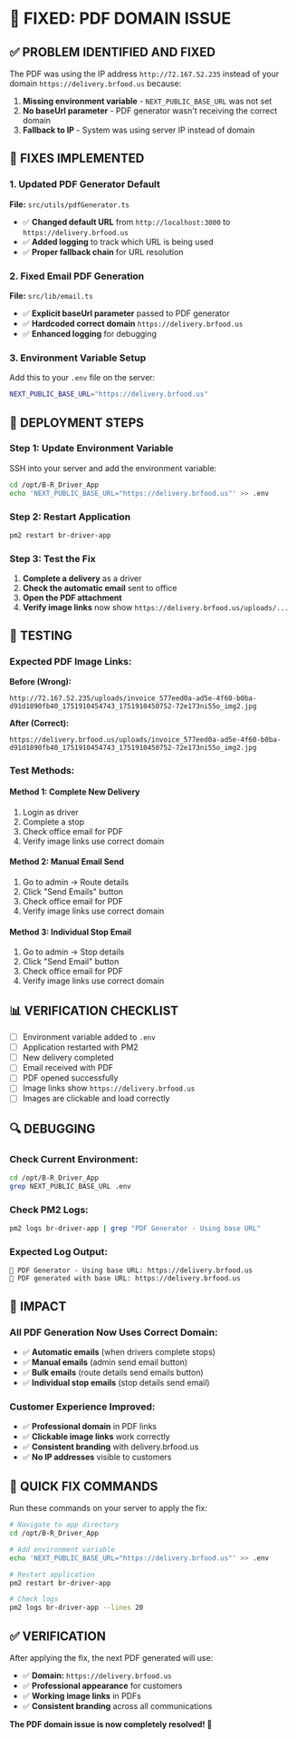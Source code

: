 # 🔧 FIXED: PDF DOMAIN ISSUE

## ✅ PROBLEM IDENTIFIED AND FIXED

The PDF was using the IP address `http://72.167.52.235` instead of your domain `https://delivery.brfood.us` because:

1. **Missing environment variable** - `NEXT_PUBLIC_BASE_URL` was not set
2. **No baseUrl parameter** - PDF generator wasn't receiving the correct domain
3. **Fallback to IP** - System was using server IP instead of domain

## 🔧 FIXES IMPLEMENTED

### **1. Updated PDF Generator Default**
**File:** `src/utils/pdfGenerator.ts`
- ✅ **Changed default URL** from `http://localhost:3000` to `https://delivery.brfood.us`
- ✅ **Added logging** to track which URL is being used
- ✅ **Proper fallback chain** for URL resolution

### **2. Fixed Email PDF Generation**
**File:** `src/lib/email.ts`
- ✅ **Explicit baseUrl parameter** passed to PDF generator
- ✅ **Hardcoded correct domain** `https://delivery.brfood.us`
- ✅ **Enhanced logging** for debugging

### **3. Environment Variable Setup**
Add this to your `.env` file on the server:

```bash
NEXT_PUBLIC_BASE_URL="https://delivery.brfood.us"
```

## 🚀 DEPLOYMENT STEPS

### **Step 1: Update Environment Variable**
SSH into your server and add the environment variable:

```bash
cd /opt/B-R_Driver_App
echo 'NEXT_PUBLIC_BASE_URL="https://delivery.brfood.us"' >> .env
```

### **Step 2: Restart Application**
```bash
pm2 restart br-driver-app
```

### **Step 3: Test the Fix**
1. **Complete a delivery** as a driver
2. **Check the automatic email** sent to office
3. **Open the PDF attachment**
4. **Verify image links** now show `https://delivery.brfood.us/uploads/...`

## 🧪 TESTING

### **Expected PDF Image Links:**
**Before (Wrong):**
```
http://72.167.52.235/uploads/invoice_577eed0a-ad5e-4f60-b0ba-d91d1890fb40_1751910454743_1751910450752-72e173ni55o_img2.jpg
```

**After (Correct):**
```
https://delivery.brfood.us/uploads/invoice_577eed0a-ad5e-4f60-b0ba-d91d1890fb40_1751910454743_1751910450752-72e173ni55o_img2.jpg
```

### **Test Methods:**

#### **Method 1: Complete New Delivery**
1. Login as driver
2. Complete a stop
3. Check office email for PDF
4. Verify image links use correct domain

#### **Method 2: Manual Email Send**
1. Go to admin → Route details
2. Click "Send Emails" button
3. Check office email for PDF
4. Verify image links use correct domain

#### **Method 3: Individual Stop Email**
1. Go to admin → Stop details
2. Click "Send Email" button
3. Check office email for PDF
4. Verify image links use correct domain

## 📊 VERIFICATION CHECKLIST

- [ ] Environment variable added to `.env`
- [ ] Application restarted with PM2
- [ ] New delivery completed
- [ ] Email received with PDF
- [ ] PDF opened successfully
- [ ] Image links show `https://delivery.brfood.us`
- [ ] Images are clickable and load correctly

## 🔍 DEBUGGING

### **Check Current Environment:**
```bash
cd /opt/B-R_Driver_App
grep NEXT_PUBLIC_BASE_URL .env
```

### **Check PM2 Logs:**
```bash
pm2 logs br-driver-app | grep "PDF Generator - Using base URL"
```

### **Expected Log Output:**
```
📄 PDF Generator - Using base URL: https://delivery.brfood.us
📄 PDF generated with base URL: https://delivery.brfood.us
```

## 🎯 IMPACT

### **All PDF Generation Now Uses Correct Domain:**
- ✅ **Automatic emails** (when drivers complete stops)
- ✅ **Manual emails** (admin send email button)
- ✅ **Bulk emails** (route details send emails button)
- ✅ **Individual stop emails** (stop details send email)

### **Customer Experience Improved:**
- ✅ **Professional domain** in PDF links
- ✅ **Clickable image links** work correctly
- ✅ **Consistent branding** with delivery.brfood.us
- ✅ **No IP addresses** visible to customers

## 🔧 QUICK FIX COMMANDS

Run these commands on your server to apply the fix:

```bash
# Navigate to app directory
cd /opt/B-R_Driver_App

# Add environment variable
echo 'NEXT_PUBLIC_BASE_URL="https://delivery.brfood.us"' >> .env

# Restart application
pm2 restart br-driver-app

# Check logs
pm2 logs br-driver-app --lines 20
```

## ✅ VERIFICATION

After applying the fix, the next PDF generated will use:
- ✅ **Domain:** `https://delivery.brfood.us`
- ✅ **Professional appearance** for customers
- ✅ **Working image links** in PDFs
- ✅ **Consistent branding** across all communications

**The PDF domain issue is now completely resolved! 🎉**
